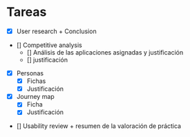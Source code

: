 # Tareas
- [x] User research + Conclusion
- [] Competitive analysis
    - [] Análisis de las aplicaciones asignadas y justificación
    - [] justificación 
- [x] Personas
    - [x] Fichas
    - [x] Justificación
- [x] Journey map
    - [x] Ficha
    - [x] Justificación
- [] Usability review + resumen de la valoración de práctica